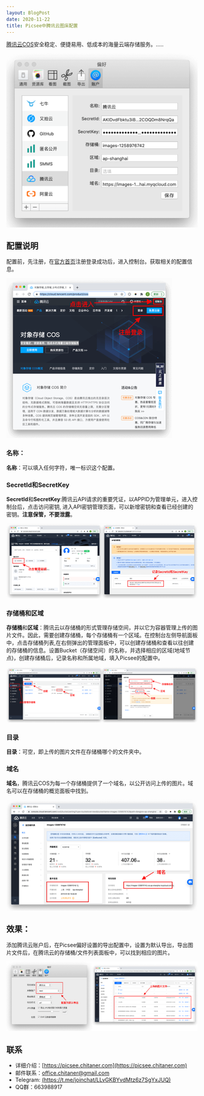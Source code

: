 ```yaml
---
layout: BlogPost
date: 2020-11-22
title: Picsee中腾讯云图床配置
---
```


[腾讯云COS](https://cloud.tencent.com/product/cos)安全稳定、便捷易用、低成本的海量云端存储服务。.....<!-- more -->

![tencent](./images/Picsee_imageCloud_tencent/tencent.png)

## 配置说明
配置前，先注册，在[官方首页](https://cloud.tencent.com/product/cos)注册登录成功后，进入控制台。获取相关的配置信息。

![register](./images/Picsee_imageCloud_tencent/register.png)

### 名称：
**名称**：可以填入任何字符，唯一标识这个配置。

### SecretId和SecretKey
**SecretId**和**SecretKey**:腾讯云API请求的重要凭证，以APPID为管理单元，进入控制台后，点击访问密钥, 进入API密钥管理页面，可以新增密钥和查看已经创建的密钥。**注意保管，不要泄露**。

![keys](./images/Picsee_imageCloud_tencent/keys.png)

### 存储桶和区域
**‌存储桶**和**区域**：腾讯云以存储桶的形式管理存储空间，并以它为容器管理上传的图片文件。因此，需要创建存储桶，每个存储桶有一个区域。在控制台左侧导航面板中，点击存储桶列表,在右侧弹出的管理面板中，可以创建存储桶和查看以往创建的存储桶的信息。设置Bucket（存储空间）的名称，并选择相应的区域(地域节点)，创建存储桶后，记录名称和所属地域，填入Picsee的配置中。

![bucket](./images/Picsee_imageCloud_tencent/bucket.png)

### 目录
**目录**：可空，即上传的图片文件在存储桶哪个的文件夹中。

### 域名
**域名**，腾讯云COS为每一个存储桶提供了一个域名，以公开访问上传的图片。域名可以在存储桶的概览面板中找到。

![domain](./images/Picsee_imageCloud_tencent/domain.png)

## 效果：
添加腾讯云账户后，在Picsee偏好设置的导出配置中，设置为默认导出，导出图片文件后，在腾讯云的存储桶/文件列表面板中，可以找到相应的图片。

![result](./images/Picsee_imageCloud_tencent/result.png)

## 联系
- 详细介绍：[https://picsee.chitaner.com](https://picsee.chitaner.com)
- 邮件联系：[office.chitaner@gmail.com](mailto:office.chitaner@gmail.com)
- Telegram: [(https://t.me/joinchat/LLvGKBYvdMtz6z7SgYxJUQ)](https://t.me/joinchat/LLvGKBYvdMtz6z7SgYxJUQ)
- QQ群：663988917